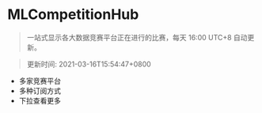 # MLCompetitionHub

> 一站式显示各大数据竞赛平台正在进行的比赛，每天 16:00 UTC+8 自动更新。
  
> 更新时间: 2021-03-16T15:54:47+0800 

* 多家竞赛平台
* 多种订阅方式
* 下拉查看更多